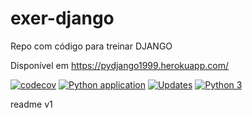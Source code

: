 # exer-django
Repo com código para treinar DJANGO

Disponível em https://pydjango1999.herokuapp.com/

[![codecov](https://codecov.io/gh/victorsmorais/exer-django/branch/master/graph/badge.svg?token=TOQbf1OEv6)](https://codecov.io/gh/victorsmorais/exer-django)
[![Python application](https://github.com/victorsmorais/exer-django/actions/workflows/pypro-ci.yml/badge.svg)](https://github.com/victorsmorais/exer-django/actions/workflows/pypro-ci.yml)
[![Updates](https://pyup.io/repos/github/victorsmorais/exer-django/shield.svg)](https://pyup.io/repos/github/victorsmorais/exer-django/)
[![Python 3](https://pyup.io/repos/github/victorsmorais/exer-django/python-3-shield.svg)](https://pyup.io/repos/github/victorsmorais/exer-django/)


readme v1